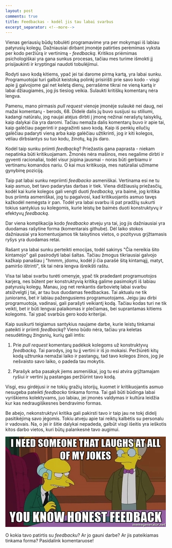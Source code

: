 ```yaml
---
layout: post
comments: true
title: Feedbackas - kodėl jis tau labai svarbus
excerpt_separator: <!--more-->
---
```


Vienas geriausių būdų tobulėti programavime yra per mokymąsi iš labiau patyrusių kolegų. Dažniausiai dirbant įmonėje patirties perėmimas vyksta
per kodo peržiūrą ir vertinimą - *feedbacką*. Kritikos priėmimas psichologiškai yra gana sunkus procesas, tačiau mes turime išmokti jį prisijaukinti ir
kryptingai naudoti tobulėjimui.

 <!--more-->

Rodyti savo kodą kitiems, ypač jei tai darome pirmą kartą, yra labai sunku. Programuotojai turi galbūt keistoką polinkį prisirišti prie
savo kodo - visgi apie jį galvojome gal net keletą dienų, perrašėme tikrai ne vieną kartą ir labai džiaugiamės, jog jis tiesiog veikia. Sulaukti
kritiškų komentarų nėra lengva.

Pamenu, mano pirmasis *pull request* vienoje įmonėje sulaukė nei daug, nei mažai komentarų - berods, 68. Didelė dalis jų buvo susijusi su
stiliumi, kadangi natūralu, jog naujai atėjus dirbti į įmonę nežinai nerašytų taisyklių, kaip dalykai čia yra daromi. Tačiau nemaža dalis
komentarų buvo ir apie tai, kaip galėčiau pagerinti ir pagražinti savo kodą. Kaip iš penkių eilučių galėčiau padaryti vieną arba kaip galėčiau
užtikrinti, jog ir kiti kolegos, vėliau dirbsiantys su tuo kodu, žinotų, ką jis daro.

Kodėl taip sunku priimti *feedbacką*? Priežastis gana paprasta - niekam nepatinka būti kritikuojamam. Žmonės nėra mašinos, mes negalime dirbti ir gyventi racionaliai, todėl visur įsipina jausmai -
noras būti gerbiamu ir vertinamu komandos nariu. O kai mus kritikuoja, mes natūraliai užimame gynybinę poziciją.

Taip pat labai sunku nepriimti *feedbacko* asmeniškai. Vertinama esi ne tu kaip asmuo, bet tavo padarytas darbas ir tiek. Viena didžiausių
priežasčių, kodėl kai kurie kolegos gali vengti duoti *feedbacką*, yra baimė, jog kritika bus priimta asmeniškai, jog tu pagalvosi, kad kritikuojantis
asmuo tavęs kažkodėl nemėgsta ir pan. Todėl yra labai svarbu iš pat pradžių sukurti tokius santykius su kolegomis, kurie leistų be baimės
duoti konstruktyvų ir efektyvų *feedbacką*.

Dar viena komplikacija kodo *feedbacko* atveju yra tai, jog jis dažniausiai yra duodamas rašytine forma (komentarais githube).
Dėl laiko stokos dažniausiai yra komentuojamos tik taisytinos vietos, o pozityvus grįžtamasis ryšys yra duodamas retai.

Rašant yra labai sunku perteikti emocijas, todėl sakinys "Čia nereikia šito kintamojo" gali pasirodyti labai šaltas. Tačiau žmogus tikriausiai
galvojo kažkaip panašiau į "hmmm, įdomu, kodėl ji čia parašė šitą kintamąjį, matyt, pamiršo ištrinti", tik tai nėra lengva išreikšti raštu.

Visa tai labai svarbu turėti omenyje, ypač tik pradedant programuotojos karjerą, nes būtent per konstruktyvią kritiką galime pasimokyti iš labiau
 patyrusių kolegų. Manau, jog net renkantis darbovietę labai svarbu atsižvelgti
į tai, ar tau bus duodamas feedbackas. Tai aktualu ne tik juniorams, bet ir labiau pažengusiems programuotojams. Jeigu jau dirbi programuotoja,
vadinasi, gali parašyti veikiantį kodą. Tačiau kodas turi ne tik veikti, bet ir būti lengvai palaikomas ir plečiamas, bei suprantamas kitiems
kolegoms. Tai ypač svarbūs gero kodo kriterijai.

Kaip susikurti teigiamus santykius naujame darbe, kurie leistų tinkamai pateikti ir priimti *feedbacką*? Vieno būdo nėra, tačiau yra keletas
nesudėtingų žingsnių, kurių gali imtis:

1. Prie *pull request* komentarų padėkok kolegoms už konstruktyvų *feedbacką*. Tai parodys, jog tu jį vertini ir iš jo mokaisi. Peržiūrėti
kitų kodą užtrunka nemažai laiko ir pastangų, tad tavo kolegos žinos, jog jie nešvaisto savo laiko, o padeda tau mokytis.

2. Parašyk arba pasakyk jiems asmeniškai, jog tu esi atvira grįžtamajam ryšiui ir vertini jų pastangas peržiūrint tavo kodą.

Visgi, esu girdėjusi ir ne tokių gražių istorijų, kuomet ir kritikuojantis asmuo nesugeba pateikti *feedbacko* tinkama forma. Tai gali būti
būdinga labai vyriškiems kolektyvams, juo labiau, jei įmonės valdymas ir kultūra leidžia kur kas nedraugiškesnes bendravimo formas.

Be abejo, nekonstruktyvi kritika gali pakirsti tavo ir taip jau ne tokį didelį pasitikėjimą savo jėgomis. Tokiu atveju apie tai reiktų kalbėtis su
personalu ir vadovais. Na, o jei ir šitie dalykai nepadeda, galbūt visgi išeitis yra ieškotis kitos darbo vietos, kuri būtų palankesnė tavo augimui.

![feedbackas](/assets/simpson-feedback.jpg)

O kokia tavo patirtis su *feedbacku*? Ar jo gauni darbe? Ar jis pateikiamas tinkama forma? Pasidalink komentaruose!







